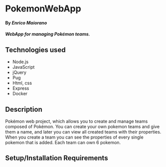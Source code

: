 # PokemonWebApp

#### By _**Enrico Maiorano**_

#### _WebApp for managing Pokémon teams._

## Technologies used

* Node.js
* JavaScript
* jQuery
* Pug
* Html, css
* Express
* Docker

## Description

Pokémon web project, which allows you to create and manage teams composed of Pokémon. You can create your own pokemon teams and give them a name, and later you can view all created teams with their properties.
When you create a team you can see the properties of every single pokemon that is added. Each team can own 6 pokemon.

## Setup/Installation Requirements
